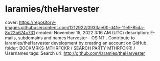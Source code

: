 # laramies/theHarvester

cover: https://repository-images.githubusercontent.com/1212922/0933ae00-d41e-11e9-85da-8c22b674c731
created: November 15, 2022 3:16 AM (UTC)
description: E-mails, subdomains and names Harvester - OSINT . Contribute to laramies/theHarvester development by creating an account on GitHub.
folder: BOOKMRKS-MTHRFCKR / SEARCH PARTY MTHRFCKR! / Usernames
tags: Search
url: http://github.com/laramies/theHarvester